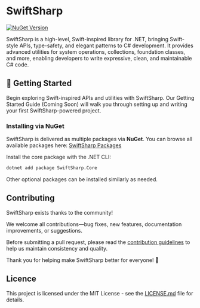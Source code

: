 # SwiftSharp

[![NuGet Version](https://img.shields.io/nuget/v/SwiftSharp.Core?logo=nuget&color=blue)](https://www.nuget.org/packages/SwiftSharp.Core)

SwiftSharp is a high-level, Swift-inspired library for .NET, bringing Swift-style APIs, type-safety, and elegant patterns to C# development. It provides advanced utilities for system operations, collections, foundation classes, and more, enabling developers to write expressive, clean, and maintainable C# code.

## 🚀 Getting Started

<!-- Begin exploring Swift-inspired APIs and utilities with SwiftSharp. Our [Getting Started Guide (Coming Soon)]() will walk you through setting up and writing your first SwiftSharp-powered project. -->

Begin exploring Swift-inspired APIs and utilities with SwiftSharp. Our Getting Started Guide (Coming Soon) will walk you through setting up and writing your first SwiftSharp-powered project.

### Installing via NuGet
SwiftSharp is delivered as multiple packages via **NuGet**. You can browse all available packages here: [SwiftSharp Packages](https://www.nuget.org/profiles/DevByEagle)

Install the core package with the .NET CLI:

```bash
dotnet add package SwiftSharp.Core
```

Other optional packages can be installed similarly as needed.

## Contributing

SwiftSharp exists thanks to the community!

<!-- SwiftSharp grows stronger thanks to the efforts of our contributors!  

[![Contributors](https://contributors-img.web.app/image?repo=DevByEagle/SwiftSharp)](https://github.com/DevByEagle/SwiftSharp/graphs/contributors)   -->

We welcome all contributions—bug fixes, new features, documentation improvements, or suggestions.  

Before submitting a pull request, please read the [contribution guidelines](CONTRIBUTING.md) to help us maintain consistency and quality.  

Thank you for helping make SwiftSharp better for everyone! 🚀

## Licence

This project is licensed under the MIT License - see the [LICENSE.md](LICENSE.md) file for details.